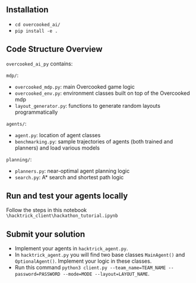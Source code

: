 ## Installation

- `cd overcooked_ai/`
- `pip install -e .`

## Code Structure Overview

`overcooked_ai_py` contains:

`mdp/`:
- `overcooked_mdp.py`: main Overcooked game logic
- `overcooked_env.py`: environment classes built on top of the Overcooked mdp
- `layout_generator.py`: functions to generate random layouts programmatically

`agents/`:
- `agent.py`: location of agent classes
- `benchmarking.py`: sample trajectories of agents (both trained and planners) and load various models

`planning/`:
- `planners.py`: near-optimal agent planning logic
- `search.py`: A* search and shortest path logic

## Run and test your agents locally
Follow the steps in this notebook `\hacktrick_client\hackathon_tutorial.ipynb`

## Submit your solution
- Implement your agents in `hacktrick_agent.py`.
- In `hacktrick_agent.py` you will find two base classes `MainAgent()` and `OptionalAgent()`. Implement your logic in these classes.
- Run this command `python3 client.py --team_name=TEAM_NAME --password=PASSWORD --mode=MODE --layout=LAYOUT_NAME`.


